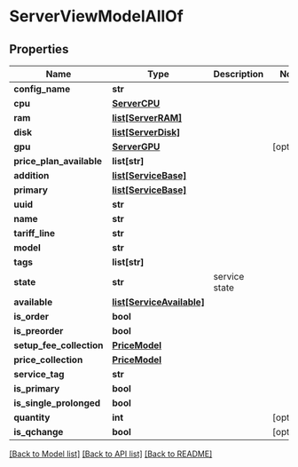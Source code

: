 # ServerViewModelAllOf

## Properties
Name | Type | Description | Notes
------------ | ------------- | ------------- | -------------
**config_name** | **str** |  | 
**cpu** | [**ServerCPU**](ServerCPU.md) |  | 
**ram** | [**list[ServerRAM]**](ServerRAM.md) |  | 
**disk** | [**list[ServerDisk]**](ServerDisk.md) |  | 
**gpu** | [**ServerGPU**](ServerGPU.md) |  | [optional] 
**price_plan_available** | **list[str]** |  | 
**addition** | [**list[ServiceBase]**](ServiceBase.md) |  | 
**primary** | [**list[ServiceBase]**](ServiceBase.md) |  | 
**uuid** | **str** |  | 
**name** | **str** |  | 
**tariff_line** | **str** |  | 
**model** | **str** |  | 
**tags** | **list[str]** |  | 
**state** | **str** | service state | 
**available** | [**list[ServiceAvailable]**](ServiceAvailable.md) |  | 
**is_order** | **bool** |  | 
**is_preorder** | **bool** |  | 
**setup_fee_collection** | [**PriceModel**](PriceModel.md) |  | 
**price_collection** | [**PriceModel**](PriceModel.md) |  | 
**service_tag** | **str** |  | 
**is_primary** | **bool** |  | 
**is_single_prolonged** | **bool** |  | 
**quantity** | **int** |  | [optional] 
**is_qchange** | **bool** |  | [optional] 

[[Back to Model list]](../README.md#documentation-for-models) [[Back to API list]](../README.md#documentation-for-api-endpoints) [[Back to README]](../README.md)


